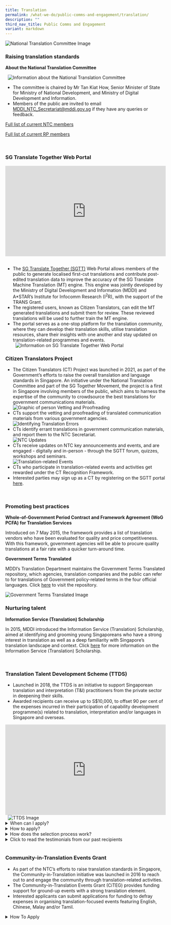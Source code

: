 ```yaml
---
title: Translation
permalink: /what-we-do/public-comms-and-engagement/translation/
description: ""
third_nav_title: Public Comms and Engagement
variant: markdown
---
```

![National Translation Committee Image](/images/TD/updated%20ifg%201_ntc%20banner_mci%20website%20revamp%202023.png)
&nbsp;

<section id="raising-translation-standards">
	<h3>Raising translation standards</h3>

<p><strong>About the National Translation Committee</strong></p>
&nbsp;
<img alt="Information about the National Translation Committee" src="/images/TD/updated%20ifg%202_ntc%20and%20rp%20ifg_mci%20website%20revamp%202023.png">
<ul>
<li>The committee is chaired by Mr Tan Kiat How, Senior Minister of State for Ministry of National Development, and Ministry of Digital Development and Information.</li>
<li>Members of the public are invited to email <a href="mailto:MDDI_NTC_Secretariat@mddi.gov.sg">MDDI_NTC_Secretariat@mddi.gov.sg</a> if they have any queries or feedback.</li>
</ul>

[Full list of current NTC members](/files/Translation/full_list_of_6th_term_ntc_members__29_feb_2024.pdf)<p></p>
[Full list of current RP members](/files/Translation/Full_list_of_6th_Term_RP_members_11Mar2024.pdf)

</section>
<br>
<section id="sgtt-web-portal">
	<h3>SG Translate Together Web Portal</h3>

<div style="position:relative;padding-top:56.25%;"> <iframe style="position:absolute;top:0;left:0;width:100%;height:100%;" align="center" allowfullscreen="" allow="accelerometer; autoplay; clipboard-write; encrypted-media; gyroscope; picture-in-picture" frameborder="0" title="YouTube video player" src="https://www.youtube.com/embed/-OYRSf0Kx_Y" height="315" width="560"></iframe> </div>
&nbsp;

<ul>
<li>The <a href="https://www.sgtranslatetogether.gov.sg/">SG Translate Together (SGTT)</a> Web Portal allows members of the public to generate localised first-cut translations and contribute post-edited translation data to improve the accuracy of the SG Translate Machine Translation (MT) engine. This engine was jointly developed by the Ministry of Digital Development and Information (MDDI) and A*STAR’s Institute for Infocomm Research (I<sup>2</sup>R), with the support of the TRANS Grant. </li>
<li>The registered users, known as Citizen Translators, can edit the MT generated translations and submit them for review. These reviewed translations will be used to further train the MT engine.</li>
<li>The portal serves as a one-stop platform for the translation community, where they can develop their translation skills, utilise translation resources, share their insights with one another and stay updated on translation-related programmes and events.</li>
&nbsp;
<img alt="Information on SG Translate Together Web Portal" src="/images/TD/updated%20sgtt%20edm.jpg">


</ul></section>

<section id="citizen-translators-project">
	<h3>Citizen Translators Project</h3>

<ul>
<li>The Citizen Translators (CT) Project was launched in 2021, as part of the Government’s efforts to raise the overall translation and language standards in Singapore. An initiative under the National Translation Committee and part of the SG Together Movement, the project is a first in Singapore involving members of the public, which aims to harness the expertise of the community to crowdsource the best translations for government communications materials. </li>

<img alt="Graphic of person Vetting and Proofreading" src="/images/TD/ct_project_1_vetting_and_proofreading.png">
<li>CTs support the vetting and proofreading of translated communication materials from various government agencies. </li>
<img alt="Identifying Translation Errors" src="/images/TD/ct_project_2_translation_errors.png">
<li>CTs identify errant translations in government communication materials, and report them to the NTC Secretariat. </li>
<img alt="NTC Updates" src="/images/TD/ct_project_3_ntc_updates.png">
<li>CTs receive updates on NTC key announcements and events, and are engaged - digitally and in-person - through the SGTT forum, quizzes, workshops and seminars. </li>
<img alt="Translation-related Events" src="/images/TD/ct_project_4_translation_events.png">
<li>CTs who participate in translation-related events and activities get rewarded under the CT Recognition Framework. </li>
<li>Interested parties may sign up as a CT by registering on the SGTT portal <a href="https://www.sgtranslatetogether.gov.sg/">here</a>.</li>

</ul></section>
<br>
<section id="promoting-best-practices">
	<h3>Promoting best practices</h3>

<p><strong>Whole-of-Government Period Contract and Framework Agreement (WoG PCFA) for Translation Services</strong></p>

<p>Introduced on 7 May 2015, the framework provides a list of translation vendors who have been evaluated for quality and price competitiveness. With this framework, government agencies will be able to procure quality translations at a fair rate with a quicker turn-around time.</p>
	
<p><strong>Government Terms Translated</strong></p>

<p>MDDI’s Translation Department maintains the Government Terms Translated repository, which agencies, translation companies and the public can refer to for translations of Government policy-related terms in the four official languages. Click <a href="https://www.translatedterms.gov.sg/">here</a> to visit the repository.</p>

<img alt="Government Terms Translated Image" src="/images/TD/updated%20ifg%203_gtt%20ifg_mci%20website%20revamp%202023.png">
&nbsp;

</section>

<section id="nurturing-talent">
	<h3>Nurturing talent</h3>

<p><strong>Information Service (Translation) Scholarship</strong></p>

<p>In 2015, MDDI introduced the Information Service (Translation) Scholarship, aimed at identifying and grooming young Singaporeans who have a strong interest in translation as well as a deep familiarity with Singapore’s translation landscape and context. Click <a href="https://www.mddi.gov.sg/join-us/scholarship/overview/">here</a> for more information on the Information Service (Translation) Scholarship. </p>
</section>
<br>
<section id="translation-talent-development-scheme">
	<h3>Translation Talent Development Scheme (TTDS)</h3>

<ul>
<li>Launched in 2018, the TTDS is an initiative to support Singaporean translation and interpretation (T&amp;I) practitioners from the private sector in deepening their skills.</li>
<li>Awarded recipients can receive up to S$10,000, to offset 90 per cent of the expenses incurred in their participation of capability development programme(s) related to translation, interpretation and/or languages in Singapore and overseas.</li>

</ul>
<div style="position:relative;padding-top:56.25%;"> <iframe style="position:absolute;top:0;left:0;width:100%;height:100%;" align="center" allowfullscreen="" allow="accelerometer; autoplay; clipboard-write; encrypted-media; gyroscope; picture-in-picture" frameborder="0" title="YouTube video player" src="https://www.youtube.com/embed/Lcflsk1blxA?si=I-YO_L03DRH0VaeQ" height="315" width="560"></iframe> </div>
&nbsp;

<img alt="TTDS Image" src="https://staging.d3gycxy3tjxrco.amplifyapp.com/images/TD/ttds%20brochure.png">

<style>  
  details { 
    border: 1px solid #ccc;  
    background-color: #f9f9f9;  
    border-radius: 4px;  
    padding: 10px;  
    margin-bottom: 10px;  
  }  

  summary {  
    font-weight: bold;  
    cursor: pointer;  
  }  
</style> &nbsp;

<details> 
<summary>When can I apply?</summary>
<br>
Applications are now open from 1 April 2024 to 30 June 2024 (both dates inclusive).
<br><br>
</details>

<details> 
<summary>How to apply?</summary>
Please read through the <a rel="noopener noreferrer" target="_blank" href="https://staging.d3gycxy3tjxrco.amplifyapp.com/files/Translation/TTDS_Application_Guide_2024.pdf">TTDS Application Guide</a> to find out more about TTDS. Please take note that the <a rel="noopener noreferrer" target="_blank" href="https://go.gov.sg/ttds-application">TTDS Application Form</a> has to be completed in one sitting, as incomplete applications cannot be saved as drafts. Hence, please set aside sufficient time to prepare the supporting documents (preferably in Microsoft Word or Adobe Acrobat PDF formats) required for the submission:
<br><br>
1. <a rel="noopener noreferrer" target="_blank" href="https://go.gov.sg/ttds-cdp">Capability Development Plan form</a> - download the form and upload it to the TTDS Application Form after completion
<br><br>
2. Curriculum vitae
<br><br>
3. Proof of enrolment (e.g., letter of acceptance / matriculation) OR application (e.g., application acknowledgement emails) OR awaiting confirmation / invitation (e.g., registration emails) from the programme provider of each programme OR plan(s) to apply for upcoming programmes (screenshots of programme details stating the application period if it has yet to commence)
<br><br>
4. Translation portfolio with non-confidential items (for translation practitioners) and/or testimonials from clients (for both translation and interpretation practitioners)
<br><br>
<i>Items 2 to 4 above must be saved as a single ZIP file (max file size 4MB), and submitted via the TTDS Application Form.</i>
<br><br>
All applications must reach the NTC Secretariat by 30 June, 2359hrs (Singapore time)
of the application year.
<br><br>
For more information, please refer to:
<br>
<table>
<thead>
<tr>
<th>TTDS Application Guide</th>
<th>TTDS Application Form</th>
<th>TTDS Capability Development Plan Form</th>
<th>TTDS Enquiry Form</th>
</tr>
</thead>
<tbody>
<tr>
<td><a rel="noopener noreferrer" target="_blank" href="https://staging.d3gycxy3tjxrco.amplifyapp.com/files/Translation/TTDS_Application_Guide_2024.pdf">Application Guide</a></td>
<td><a rel="noopener noreferrer" target="_blank" href="https://go.gov.sg/ttds-application">Application Form</a></td>
<td><a rel="noopener noreferrer" target="_blank" href="https://go.gov.sg/ttds-cdp">Capability Development Plan Form</a></td>
<td> 
<a rel="noopener noreferrer" target="_blank" href="https://go.gov.sg/ttds-enquiry">Enquiry Form</a></td>
</tr>
</tbody>
</table>
<br><br>
</details>

<details> 
<summary>How does the selection process work?</summary>
<br>
There are two rounds of evaluation:
<br><br>
1. All applications are rigorously assessed by a panel of assessors, who will shortlist
applicants for an interview based on the evaluation criteria;
<br><br>
2. Recipients are selected from the shortlisted pool by a panel of interviewers based
on interview performance.
<br><br>
</details>	
	
<details> &nbsp;
&nbsp;<summary>Click to read the testimonials from our past recipients</summary> &nbsp;

<br>
<img alt="Testimonials" src="/images/TD/ttds_testimonials_27Mar.png">
	
</details>
</section>
&nbsp;

<section id="community-in-translation-events-grant">
	<h3>Community-in-Translation Events Grant</h3>

<ul>
<li>As part of the NTC’s efforts to raise translation standards in Singapore, the Community-in-Translation initiative was launched in 2016 to reach out to and engage the community through translation-related activities.</li>
<li>The Community-in-Translation Events Grant (CiTEG) provides funding support for ground-up events with a strong translation element.</li>
<li>Interested applicants can submit applications for funding to defray expenses in organising translation-focused events featuring English, Chinese, Malay and/or Tamil.</li>
</ul>

<style>  
  details {  
    border: 1px solid #ccc;  
    background-color: #f9f9f9;  
    border-radius: 4px;  
    padding: 10px;  
    margin-bottom: 10px;  
  }  
  summary {  
    font-weight: bold;  
    cursor: pointer;  
  }  

</style> 
<details> 
&nbsp;<summary>How To Apply</summary>&nbsp;
<br>
Current and upcoming application cycles:
<br>
<title>Table Example</title> &nbsp;
<table><thead><tr><th>Application period</th><th>For proposed events which start in</th></tr></thead><tbody><tr><td>1 February 2024 to 31 March 2024</td><td>July 2024 to December 2024</td></tr><tr><td>1 August 2024 to 30 September 2024</td><td>January 2025 to June 2025</td></tr></tbody></table>
<br>
For more information, please refer to:
<br><br>
<title>Table Example</title>
<table>
<thead>
<tr>
<th>CiTEG Enquiry Form</th>
<th>CiTEG Application Guide</th>
<th>CiTEG Application Form</th>
</tr>
</thead>
<tbody>
<tr>
<td><a href="https://go.gov.sg/citeg-enquiry">Enquiry Form</a></td>
<td><a href="https://staging.d3gycxy3tjxrco.amplifyapp.com/files/Translation/CiTEG_Application_Guide_caa_21_Sep_2023.pdf">Application Guide</a></td>
<td><a href="staging.d3gycxy3tjxrco.amplifyapp.com/files/Translation/citeg%20application%20form%20(updated%2030%20apr%202021).pdf">Application Form</a></td>
</tr>
</tbody>
</table><br><br>
</details>
</section>